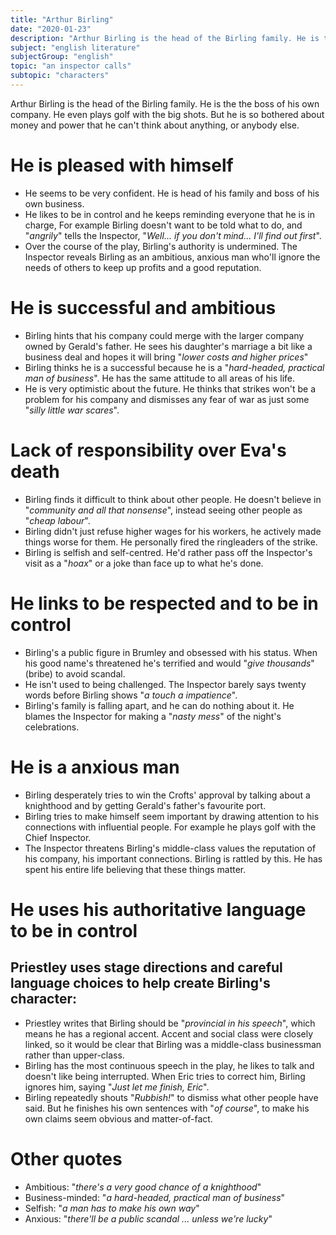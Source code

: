 ```yaml
---
title: "Arthur Birling"
date: "2020-01-23"
description: "Arthur Birling is the head of the Birling family. He is the the boss of his own company. He even plays golf with the big shots. But he is so bothered about money and power that he can't think about anything, or anybody else."
subject: "english literature"
subjectGroup: "english"
topic: "an inspector calls"
subtopic: "characters"
---
```


Arthur Birling is the head of the Birling family. He is the the boss of his own company. He even plays golf with the big shots. But he is so bothered about money and power that he can't think about anything, or anybody else.

# He is pleased with himself

- He seems to be very confident. He is head of his family and boss of his own business.
- He likes to be in control and he keeps reminding everyone that he is in charge, For example Birling doesn't want to be told what to do, and "_angrily_" tells the Inspector, "_Well... if you don't mind... I'll find out first_".
- Over the course of the play, Birling's authority is undermined. The Inspector reveals Birling as an ambitious, anxious man who'll ignore the needs of others to keep up profits and a good reputation.

# He is successful and ambitious

- Birling hints that his company could merge with the larger company owned by Gerald's father. He sees his daughter's marriage a bit like a business deal and hopes it will bring "_lower costs and higher prices_"
- Birling thinks he is a successful because he is a "_hard-headed, practical man of business_". He has the same attitude to all areas of his life.
- He is very optimistic about the future. He thinks that strikes won't be a problem for his company and dismisses any fear of war as just some "_silly little war scares_".

# Lack of responsibility over Eva's death

- Birling finds it difficult to think about other people. He doesn't believe in "_community and all that nonsense_", instead seeing other people as "_cheap labour_".
- Birling didn't just refuse higher wages for his workers, he actively made things worse for them. He personally fired the ringleaders of the strike.
- Birling is selfish and self-centred. He'd rather pass off the Inspector's visit as a "_hoax_" or a joke than face up to what he's done.

# He links to be respected and to be in control

- Birling's a public figure in Brumley and obsessed with his status. When his good name's threatened he's terrified and would "_give thousands_" (bribe) to avoid scandal.
- He isn't used to being challenged. The Inspector barely says twenty words before Birling shows "_a touch a impatience_".
- Birling's family is falling apart, and he can do nothing about it. He blames the Inspector for making a "_nasty mess_" of the night's celebrations.

# He is a anxious man

- Birling desperately tries to win the Crofts' approval by talking about a knighthood and by getting Gerald's father's favourite port.
- Birling tries to make himself seem important by drawing attention to his connections with influential people. For example he plays golf with the Chief Inspector.
- The Inspector threatens Birling's middle-class values the reputation of his company, his important connections. Birling is rattled by this. He has spent his entire life believing that these things matter.

# He uses his authoritative language to be in control

## Priestley uses stage directions and careful language choices to help create Birling's character:

- Priestley writes that Birling should be "_provincial in his speech_", which means he has a regional accent. Accent and social class were closely linked, so it would be clear that Birling was a middle-class businessman rather than upper-class.
- Birling has the most continuous speech in the play, he likes to talk and doesn't like being interrupted. When Eric tries to correct him, Birling ignores him, saying "_Just let me finish, Eric_".
- Birling repeatedly shouts "_Rubbish!_" to dismiss what other people have said. But he finishes his own sentences with "_of course_", to make his own claims seem obvious and matter-of-fact.

# Other quotes

- Ambitious: "_there's a very good chance of a knighthood_"
- Business-minded: "_a hard-headed, practical man of business_"
- Selfish: "_a man has to make his own way_"
- Anxious: "_there'll be a public scandal ... unless we're lucky_"
